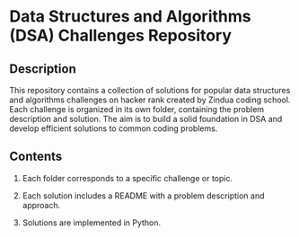 # Data Structures and Algorithms (DSA) Challenges Repository

## Description

This repository contains a collection of solutions for popular data structures and algorithms challenges on hacker rank created by Zindua coding school. Each challenge is organized in its own folder, containing the problem description and solution. The aim is to build a solid foundation in DSA and develop efficient solutions to common coding problems.

## Contents

1. Each folder corresponds to a specific challenge or topic.
   
2. Each solution includes a README with a problem description and approach.
   
3. Solutions are implemented in Python.
